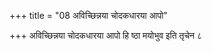 +++
title = "08 अविच्छिन्नया चोदकधारया आपो"

+++
अविच्छिन्नया चोदकधारया आपो हि ष्ठा मयोभुव इति तृचेन ८